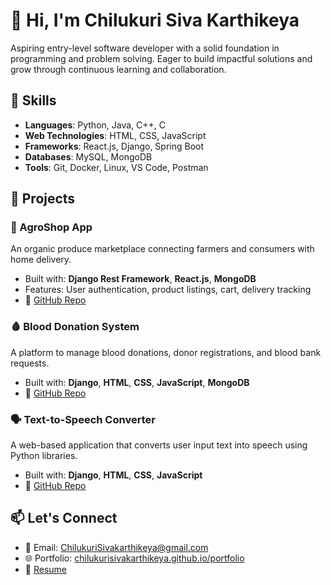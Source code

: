 # 👋 Hi, I'm Chilukuri Siva Karthikeya

 Aspiring entry-level software developer with a solid foundation in programming and problem solving. 
Eager to build impactful solutions and grow through continuous learning and collaboration.

## 🚀 Skills
- **Languages**: Python, Java, C++, C
- **Web Technologies**: HTML, CSS, JavaScript
- **Frameworks**: React.js, Django, Spring Boot
- **Databases**: MySQL, MongoDB
- **Tools**: Git, Docker, Linux, VS Code, Postman


## 💼 Projects

### 🛒 AgroShop App
An organic produce marketplace connecting farmers and consumers with home delivery.
- Built with: **Django Rest Framework**, **React.js**, **MongoDB**
- Features: User authentication, product listings, cart, delivery tracking
- 🔗 [GitHub Repo](https://github.com/ChilukuriSivaKarthikeya/AgroShop_project.git)

### 🩸 Blood Donation System
A platform to manage blood donations, donor registrations, and blood bank requests.
- Built with: **Django**, **HTML**, **CSS**, **JavaScript**, **MongoDB**
- 🔗 [GitHub Repo](https://github.com/ChilukuriSivaKarthikeya/BloodDonationSystem.git)

### 🗣️ Text-to-Speech Converter
A web-based application that converts user input text into speech using Python libraries.
- Built with: **Django**, **HTML**, **CSS**, **JavaScript**
- 🔗 [GitHub Repo](https://github.com/ChilukuriSivaKarthikeya/Text-to-Speech_converter_project.git)

## 📫 Let's Connect
- 📧 Email: [ChilukuriSivakarthikeya@gmail.com](mailto:ChilukuriSivakarthikeya@gmail.com)
- 🌐 Portfolio: [chilukurisivakarthikeya.github.io/portfolio](https://chilukurisivakarthikeya.github.io/portfolio/)
- 📄 [Resume](https://drive.google.com/file/d/140kgAkS6Si9qhlzpfNff8EzP_9zG9bjU/view?usp=drive_link)
